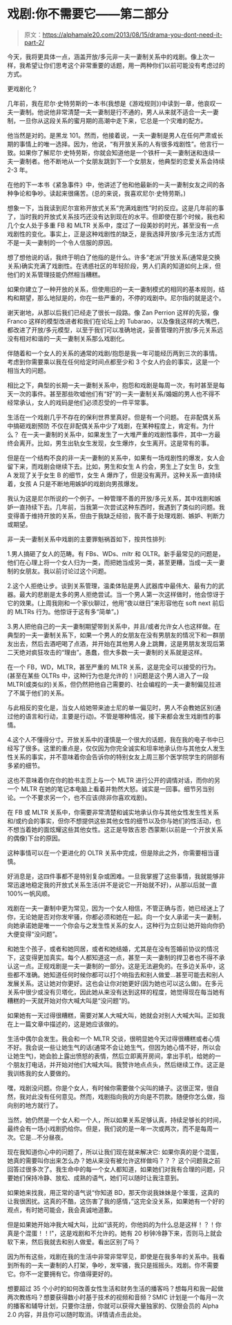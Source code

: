 # 戏剧:你不需要它——第二部分

> 原文：<https://alphamale20.com/2013/08/15/drama-you-dont-need-it-part-2/>

今天，我将更具体一点，涵盖开放/多元非一夫一妻制关系中的戏剧。像上次一样，我希望让你们思考这个非常重要的话题，用一两种你们以前可能没有考虑过的方式。

更戏剧化？

几年前，我在尼尔·史特劳斯的一本书(我想是《游戏规则》)中读到一章，他哀叹一夫一妻制。他说他非常清楚一夫一妻制是行不通的，男人从来就不适合一夫一妻制，一旦你从这段关系的蜜月期的高潮中走下来，它总是一个灾难的配方。

他当然是对的。是黑龙 101。然而，他接着说，一夫一妻制是男人在任何严肃或长期的事情上的唯一选择。因为，他说，“有开放关系的人有很多戏剧性”。他言行一致。如果你了解尼尔·史特劳斯，你就会知道他是一个铁杆一夫一妻制迷和连续一夫一妻制者。他不断地从一个女朋友跳到下一个女朋友，他典型的恋爱关系会持续 2-3 年。

在他的下一本书《紧急事件》中，他讲述了他和他最新的一夫一妻制女友之间的各种争论和争吵。读起来很痛苦。(总的来说，我喜欢尼尔·史特劳斯。)

想象一下，当我读到尼尔宣称开放式关系“充满戏剧性”时的反应。这是几年前的事了，当时我的开放式关系技巧还没有达到现在的水平。但即使在那个时候，我也和几个女人处于多重 FB 和 MLTR 关系中，度过了一段美妙的时光，甚至没有一点戏剧性的变化。事实上，正是这种戏剧性的缺乏，是我选择开放/多元生活方式而不是一夫一妻制的一个令人信服的原因。

想了想他说的话，我终于明白了他指的是什么。许多“老派”开放关系(通常是交换关系)确实充满了戏剧性。在诱惑社区的年轻阶段，男人们真的知道如何上床，但他们的关系管理技能仍然相当糟糕。

如果你建立了一种开放的关系，但使用旧的一夫一妻制模式的相同的基本规则，结构和期望，那么地狱是的，你在一些严重的，不停的戏剧中。尼尔指的就是这个。

谢天谢地，从那以后我们已经走了很长一段路。像 Zan Perrion 这样的先驱，像 Franco 这样的模型改进者和我们在论坛上的 Tubarao，以及像我这样的大嘴巴，都改进了开放/多元模型，以至于我们可以准确地说，妥善管理的开放/多元关系远没有相对和谐的一夫一妻制关系那么戏剧化。

伴随着和一个女人的关系的通常的戏剧/抱怨是我一年可能经历两到三次的事情。考虑到你需要乘以我在任何给定时间点都至少和 3 个女人约会的事实，这是一个相当大的问题。

相比之下，典型的长期一夫一妻制关系中，抱怨和戏剧是每周一次，有时甚至是每天一次的事件。甚至那些吹嘘他们有“好”的一夫一妻制关系/婚姻的男人也不得不经常承认，女人的戏码是他们必须忍受的一件平常事。

生活在一个戏剧几乎不存在的保利世界里真好。但是有一个问题。
在非配偶关系中搞砸戏剧预防
不仅在非配偶关系中少了戏剧，在某种程度上，肯定有。为什么？
在一夫一妻制的关系中，如果发生了一大堆严重的戏剧性事件，其中一方最终会离开。比如，男生出轨女生发现，女生爆炸，女生离开。这是常有的事。

但是在一个结构不良的非一夫一妻制的关系中，如果有一场戏剧性的爆发，女人会留下来，而戏剧会继续下去。比如，男生和女生 A 约会，男生上了女生 B，女生 A 发现了关于女生 B 的细节，女生 A 爆炸了，但是没有离开。这种关系一直持续着，女孩 A 只是不断地用嫉妒的戏剧向男孩爆发。

我认为这是尼尔所说的一个例子。一种管理不善的开放/多元关系，其中戏剧和嫉妒一直持续下去。几年前，当我第一次尝试这种东西时，我遇到了类似的问题。我变得善于维持开放的关系，但由于我缺乏经验，我不善于处理戏剧、嫉妒、判断力或期望。

非一夫一妻制关系中戏剧的主要罪魁祸首如下，按共性排列:

1.男人搞砸了女人的范畴。有 FBs、WDs、mltr 和 OLTR。新手最常见的问题是，他们在心理上将一个女人归为一类，而把她当成另一类，甚至更糟，当成一夫一妻制的女朋友。我以前讨论过这个问题。

2.这个人拒绝让步。谈到关系管理，温柔体贴是男人武器库中最伟大、最有力的武器。最大的悲剧是太多的男人拒绝尝试。当一个男人第一次这样做时，他会惊讶于它的效果。(上周我刚和一个家伙聊过，他用“夜以继日”来形容他在 soft next 前后的 MLTRs 行为。他惊讶于这有多“简单”。)

3.男人把他自己的一夫一妻制期望带到关系中，并且/或者允许女人也这样做。在典型的一夫一妻制关系下，如果一个男人的女朋友在没有男朋友的情况下和一群朋友出去，然后去酒吧喝了点酒，并开始在其他男人身上跳舞，这是男朋友发现后第二天绝对疯狂攻击的“理由”。愚蠢，但大多数一夫一妻制的关系就是这样。

在一个 FB，WD，MLTR，甚至严重的 MLTR 关系，这是完全可以接受的行为。(甚至在某些 OLTRs 中，这种行为也是允许的！)问题是这个男人进入了一段 MLTR(或类似的)关系，但仍然把他自己需要的、社会编程的一夫一妻制偏见拉进了不属于他们的关系。

与此相反的变化是，当女人给她带来迪士尼的单一偏见时，男人不会教她区别(通过他的语言和行动，主要是行动)。不管是哪种情况，接下来都会发生戏剧性的事情。

4.这个人不懂得分寸。开放关系中的谨慎是一个很大的话题，我在我的电子书中已经写了很多。这里的重点是，仅仅因为你完全诚实和坦率地承认你与其他女人发生性关系的事实，并不意味着你会告诉你的特别女友上周三那个医学院学生的阴部有多紧的细节。

这也不意味着你在你的脸书主页上与一个 MLTR 进行公开的调情对话，而你的另一个 MLTR 在她的笔记本电脑上看着并勃然大怒。诚实是一回事。细节另当别论。一个不要求另一个，也不应该(除非你喜欢戏剧)。

在 FB 或 MLTR 关系中，你需要非常清楚和诚实地承认你与其他女性发生性关系和/或约会的事实，但你不想提供这些其他女性的细节以及你与她们的性活动，也不想当着她的面炫耀这些其他女性。这正是导致吉恩·西蒙斯(以前是一个开放关系的偶像)下台的原因。

这种事情可以在一个更进化的 OLTR 关系中完成，但是除此之外，你需要相当谨慎。

好消息是，这四件事都不是特别复杂或困难。一旦我掌握了这些事情，我就能够非常迅速地稳定我的开放式关系生活(并不是说它一开始就不好)，从那以后就一直 100%一帆风顺。

戏剧在一夫一妻制中更为常见，因为一个女人相信，不管正确与否，她已经迷上了你，无论她是否对你发牢骚，你都必须和她在一起。向一个女人承诺一夫一妻制，向她承诺她是唯一一个你会与之发生性关系的女人，这种行为立刻让她开始向你扔大便变得“没问题”。

和她生个孩子，或者和她同居，或者和她结婚，尤其是在没有签婚前协议的情况下，这变得更加真实。每个人都知道这一点，甚至一夫一妻制的捍卫者也不得不承认这一点。正规戏剧是一夫一妻制的一部分。这是无法避免的。在多边关系中，这些都不准确。她知道任何时候你都可以打个响指去和别人做爱...甚至可能去和别人发展关系。这让她对你更好。这也会让你对她更好(因为她也可以这么做)。在多元关系中很少或没有贝塔化，因此她从来没有达到这样的程度，她觉得现在每当她有糟糕的一天就开始对你大喊大叫是“没问题”的。

如果她有一天过得很糟糕，需要对某人大喊大叫，她就会对别人大喊大叫。正如我在上一篇文章中描述的，这是她应该做的。

生活中偶尔会发生。我会和一个 MLTR 交谈，很明显她今天过得很糟糕或者心情不好。我会说一些让她生气的话(通常不会让她生气，但因为她心情不好，所以会让她生气)，她会脸上露出愤怒的表情，然后立即离开房间，拿出手机，给她的一个朋友打电话，并开始对他们大喊大叫。我赞许地点点头，然后继续工作。这正是我训练我的女人要做的。

嘿，戏剧没问题。你是个女人，有时候你需要做个尖叫的婊子。这很正常，很自然，我对此没有任何意见。然而，戏剧指向我的方向是不罚款。随便你怎么做，指向别的地方就行了。

当然，她仍然是一个女人和一个人，所以如果关系足够认真，持续足够长的时间，最终会有一场小戏剧扔给你。但是，我们说的是一年一次或两次，而不是每周一次。它是...不分昼夜。

现在我知道你心中的问题了，所以让我们现在就来解决它:
如果你真的是个混蛋，她真的需要叫你出来怎么办？她从来没有被允许这样做吗？？？
这个问题我之前回答过很多次了。我生命中的每一个女人都知道，如果她们对我有合理的问题，只要她们保持冷静、放松、成熟的语气，她们可以随时让我注意到。

如果她来找我，用正常的语气说“你知道 BD，那天你说我妹妹是个笨蛋，这真的让我很困扰。这真的不酷，这伤害了我的感情，”这完全没关系，如果她有一个好的观点，有时她可能会，我会真诚地道歉。

但是如果她开始冲我大喊大叫，比如“该死的，你他妈的为什么总是这样！？！你真是个混蛋！！!"，这是戏剧和不允许的。她有 20 秒钟冷静下来，否则马上就会软下来，然后我就去和别人做爱。看出区别了吗？

因为所有这些，戏剧在我的生活中非常非常罕见，即使是在我多年的关系中。我看到所有的一夫一妻制的人打架，争吵，发牢骚，我只是摇摇头。戏剧。你不需要它。你不一定要拥有它。你值得更好的。

想要超过 35 个小时的如何改善女性生活和财务生活的播客吗？想每月和我一起做两次教练吗？想要获得数小时基于技术的视频和音频？SMIC 计划是一个每月一次的播客和辅导计划，只要你注册，你就可以获得大量独家的、仅限会员的 Alpha 2.0 内容，并且你可以随时取消。详情请点击此处。